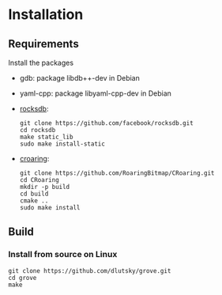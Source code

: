 # Installation

## Requirements

Install the packages

* gdb: package libdb++-dev in Debian

* yaml-cpp: package libyaml-cpp-dev in Debian

* [rocksdb](https://github.com/facebook/rocksdb):
    ```
    git clone https://github.com/facebook/rocksdb.git
    cd rocksdb
    make static_lib
    sudo make install-static
    ```

* [croaring](https://github.com/RoaringBitmap/CRoaring):
    ```
    git clone https://github.com/RoaringBitmap/CRoaring.git
    cd CRoaring
    mkdir -p build
    cd build
    cmake ..
    sudo make install
    ```

## Build

### Install from source on Linux

```
git clone https://github.com/dlutsky/grove.git
cd grove
make
```